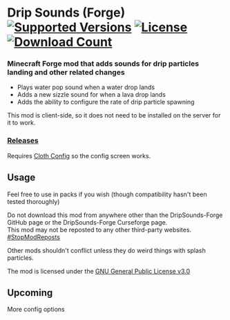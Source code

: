 <h1>Drip Sounds (Forge)<br>
  <a href="https://www.curseforge.com/minecraft/mc-mods/waterdripsound"><img src="http://cf.way2muchnoise.eu/versions/%20For%20MC%20_390986_all(555-0C8E8E-fff-010101).svg" alt="Supported Versions"></a>
  <a href="https://github.com/PieKing1215/DripSounds-Forge/blob/master/LICENSE"><img src="https://img.shields.io/github/license/PieKing1215/DripSounds-Forge?style=flat&color=0C8E8E" alt="License"></a>
  <a href="https://www.curseforge.com/minecraft/mc-mods/waterdripsound"><img src="http://cf.way2muchnoise.eu/full_390986_downloads(E04E14-555-fff-010101-1C1C1C).svg" alt="Download Count"></a>
</h1>

### Minecraft Forge mod that adds sounds for drip particles landing and other related changes

- Plays water pop sound when a water drop lands
- Adds a new sizzle sound for when a lava drop lands
- Adds the ability to configure the rate of drip particle spawning

This mod is client-side, so it does not need to be installed on the server for it to work.

### [Releases](https://github.com/PieKing1215/DripSounds-Forge/releases)

Requires [Cloth Config](https://www.curseforge.com/minecraft/mc-mods/cloth-config-forge) so the config screen works.

## Usage

Feel free to use in packs if you wish (though compatibility hasn't been tested thoroughly)

Do not download this mod from anywhere other than the DripSounds-Forge GitHub page or the DripSounds-Forge Curseforge page.<br>
This mod may not be reposted to any other third-party websites.<br>
[#StopModReposts](https://stopmodreposts.org)

Other mods shouldn't conflict unless they do weird things with splash particles.

The mod is licensed under the [GNU General Public License v3.0](LICENSE.md)

## Upcoming
More config options
